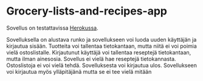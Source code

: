 # Grocery-lists-and-recipes-app

Sovellus on testattavissa [Herokussa](https://tsoha-shop-lists-and-recipes.herokuapp.com/).

Sovelluksella on alustava runko ja sovellukseen voi luoda uuden käyttäjän ja kirjautua sisään. Tuotteita voi tallentaa tietokantaan, mutta niitä ei voi poimia vielä ostoslistalle. Kirjautunut käyttäjä voi tallentaa reseptejä tietokantaan, mutta ilman ainesosia. Sovellus ei vielä hae reseptejä tietokannasta. Ostoslistoja ei voi vielä tehdä. Sovelluksesta voi kirjautua ulos. Sovellukseen voi kirjautua myös ylläpitäjänä mutta se ei tee vielä mitään




